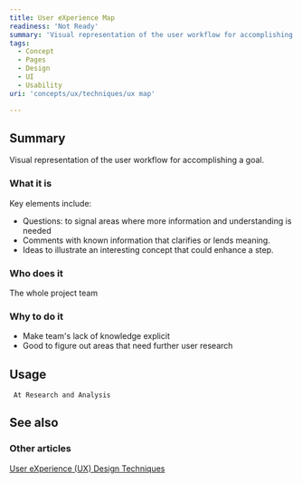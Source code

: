 ```yaml
---
title: User eXperience Map
readiness: 'Not Ready'
summary: 'Visual representation of the user workflow for accomplishing a goal.'
tags:
  - Concept
  - Pages
  - Design
  - UI
  - Usability
uri: 'concepts/ux/techniques/ux map'

---
```

## Summary

Visual representation of the user workflow for accomplishing a goal.

### What it is

Key elements include:

-   Questions: to signal areas where more information and understanding is needed
-   Comments with known information that clarifies or lends meaning.
-   Ideas to illustrate an interesting concept that could enhance a step.

### Who does it

The whole project team

### Why to do it

-   Make team's lack of knowledge explicit
-   Good to figure out areas that need further user research

## Usage

     At Research and Analysis

## See also

### Other articles

[User eXperience (UX) Design Techniques](/concepts/ux/techniques)
